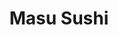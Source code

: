 ---
layout: place
title: "Masu Sushi"
permalink: /oregon/portland/masu-sushi.html
stateAbbr: OR
stateName: Oregon
cityName: Portland
seo:
  name: "Masu Sushi"
  type: Restaurant
  links: http://www.masusushi.com/
description: "Masu Sushi serves delicious sushi in Portland, Oregon. Try fresh Japanese dishes for a great dining experience. "
place_id: ChIJY3UF_QIKlVQRvIlkdcNiFmk
photos:
  - name: >-
      places/ChIJY3UF_QIKlVQRvIlkdcNiFmk/photos/AeeoHcIfNQkVPJmTpe2jGdtn7o9ecLnyosgk5TvZl2cL6JkUf34o0E7Y8ZyX9Dk-Nq7g4w2O3ChFyUREex_5ZOHWcei_lCcjV5mGP-xOQyCqCa5dJOLzGFwtpq0FfiS7G-ycxxgpu4BiJgHDucCbmLQqYD_WcJOHZoL1tLxq3BjrGESCllwCjSuskANCDlSr30rMqTA9Hdx8ZypTDSktJ08dXhMcEjigy-W_QWCnsheRYV9BGW2r-sjQXmdiVyk1PxVS7RTrdYyVDKVg5uB4xjKodJ9OZmCt_G48SBF3pAcejMY_6g
    widthPx: 2048
    heightPx: 1367
    authorAttributions:
      - displayName: Masu Sushi
        uri: https://maps.google.com/maps/contrib/116383624918753922273
        photoUri: >-
          https://lh3.googleusercontent.com/a-/ALV-UjUmch6HwDoCAHAwu6GH4iCvD5gDm7qrn7G5por_HNJDJDDC2j4=s100-p-k-no-mo
    flagContentUri: >-
      https://www.google.com/local/imagery/report/?cb_client=maps_api_places.places_api&image_key=!1e10!2sAF1QipNBbKg_XgI11cbm3Sa84COfD5TxzMheH2kGlozV&hl=en-US
    googleMapsUri: >-
      https://www.google.com/maps/place//data=!3m4!1e2!3m2!1sAF1QipNBbKg_XgI11cbm3Sa84COfD5TxzMheH2kGlozV!2e10!4m2!3m1!1s0x54950a02fd057563:0x691662c3756489bc
  - name: >-
      places/ChIJY3UF_QIKlVQRvIlkdcNiFmk/photos/AeeoHcJubX3PwdkFXppok-s2B8ZR5N6c_-QFVGAQdSc4etjSvsRbHyEKO3_qGaPxggOeGAKmimhHvCr6ZlThj--KFkwZZ7yYpBCHstzJPC1cBN21KPLXaQEEKV0_fkrV8PFIwRTJnJHoXI-FQBLlPxzmIu1xGoOAN_aj6MnaBiqUzRhQpQOhmJF-BFzq9fMnjHDMlxcPJrl95_Gqs-NBJwpFoTl7N-E2lAVJepz5EglG43Ii181l0sLyptt8IQGda9oskf861Hnu0br80u7eH4Z9hIqi6dLH-eX6QW-yTn6jOQYgmg
    widthPx: 2048
    heightPx: 1152
    authorAttributions:
      - displayName: Masu Sushi
        uri: https://maps.google.com/maps/contrib/116383624918753922273
        photoUri: >-
          https://lh3.googleusercontent.com/a-/ALV-UjUmch6HwDoCAHAwu6GH4iCvD5gDm7qrn7G5por_HNJDJDDC2j4=s100-p-k-no-mo
    flagContentUri: >-
      https://www.google.com/local/imagery/report/?cb_client=maps_api_places.places_api&image_key=!1e10!2sAF1QipMrdv6jAeuLTmVUegaOEvBHgt4-XUtDsH92SJA5&hl=en-US
    googleMapsUri: >-
      https://www.google.com/maps/place//data=!3m4!1e2!3m2!1sAF1QipMrdv6jAeuLTmVUegaOEvBHgt4-XUtDsH92SJA5!2e10!4m2!3m1!1s0x54950a02fd057563:0x691662c3756489bc
  - name: >-
      places/ChIJY3UF_QIKlVQRvIlkdcNiFmk/photos/AeeoHcLL_psxvOMKNQcQq9K2THbLMfVP94aU5TVCaxYrQFoJp7QhRlq_vPMlRB6lOR3iNYQust8K_KqBtYYdFB8wPlKBHvjfd4A0tV2Tl7JET_cu61bkqhXwnoqL9vuvmtzbApqXrMhGHLmfwPfcg_nDItBOflbOe4Argau1R5jg2dcZpv5nnWHr7kWEOxNSpt8BCzryTHeoNYXesCQmRrhFJ_PUkVzDdsQIFmLn8P40px26Duke6_zeioP0rKNieKksHgGJOiMu76J64KU7XWMlwIOlhr3NijQyQVlmt6alXR2HpDjoDIP0r54Ub2r3kBmyUtF5HEelJcF1SU_Q2D8Vi5RM3Yq1A-KwubrMaMnI6zUGYQ3hggb5l03likQ8nAkorxhHuP-3TX0UawV3brIvlxtWWWRF0dCzi8C7hvJdwTGKIsYz
    widthPx: 4800
    heightPx: 3600
    authorAttributions:
      - displayName: ryan bucci
        uri: https://maps.google.com/maps/contrib/105506070852215615837
        photoUri: >-
          https://lh3.googleusercontent.com/a/ACg8ocKJrnxq6c-Kv_Zsix-lBVQOHYkMHtVlDMaBkbiAgND9ZNinyA=s100-p-k-no-mo
    flagContentUri: >-
      https://www.google.com/local/imagery/report/?cb_client=maps_api_places.places_api&image_key=!1e10!2sCIHM0ogKEICAgIC71Lf6kQE&hl=en-US
    googleMapsUri: >-
      https://www.google.com/maps/place//data=!3m4!1e2!3m2!1sCIHM0ogKEICAgIC71Lf6kQE!2e10!4m2!3m1!1s0x54950a02fd057563:0x691662c3756489bc
  - name: >-
      places/ChIJY3UF_QIKlVQRvIlkdcNiFmk/photos/AeeoHcIGCK8-SoGbZVJLvJTx50XWvXFKKT7bd13c1njOHYV4qvDwO5PhnzbbpzROVBvmV5_2f8NUEHoH0_HJK3tMGSt9Wk8HUTUaxpDJP9PQnosPPBe3RRy95LJpOHBThMyQSaUUL3Qf-YijABRsXP6iiHG6tsrfyPZXMnK0gCduTqqned1RVoh9DDvMeg8lvjRIotLWoHHHx3SWrSAbb5bkJu6vQDL4yLtZLtuWe8XPjuH_ougnKH80BnLwHcMIJO-wypkSLvBTtRjt_IQWXqNb0iqbeWMS03o5ZsNWLJsuAha5satv71TlZmoIJl1YkACUMHM-F9KVNnWJNVEqArpmv29g163DcpSaqdeJZxzH8qZmIAFcHGajHi94djNnJtDNNMyy4SyfwrTMcSUAq4kqElgUmi01l-6hfBmuQC5F8ioOC-5F
    widthPx: 3024
    heightPx: 4032
    authorAttributions:
      - displayName: Serhii Yukhnevych
        uri: https://maps.google.com/maps/contrib/116919692937120533882
        photoUri: >-
          https://lh3.googleusercontent.com/a-/ALV-UjWFryPANtG_BNGexuuI9hc695rIGKNdi4mlrojLkR-I2vaNVlCHaA=s100-p-k-no-mo
    flagContentUri: >-
      https://www.google.com/local/imagery/report/?cb_client=maps_api_places.places_api&image_key=!1e10!2sCIHM0ogKEICAgIDxh_v9uwE&hl=en-US
    googleMapsUri: >-
      https://www.google.com/maps/place//data=!3m4!1e2!3m2!1sCIHM0ogKEICAgIDxh_v9uwE!2e10!4m2!3m1!1s0x54950a02fd057563:0x691662c3756489bc
  - name: >-
      places/ChIJY3UF_QIKlVQRvIlkdcNiFmk/photos/AeeoHcI0ofw4YfwbvMm4q1nKavJn6JreS5w-a-zgj_sN-GboBeIfKkGtfRyd1aJRuZ3gI9f6pijogvi4eSSu_NDg6xDynHnGDt7kU-z2TPdH0tLQLV4Uktl3bCooq9eOelr6MZ1ivtA4JjtdHDqBWm8GuYfgdKNnFq_mptGOWJ24pFs6hNmq0gbKNaxyvTeFemjUYfEDY2Hyo7I0IRWv0fsGMIqq3WKtSKFjAcXtOmJngsQlUuihrDMBE5-AeMvVOs-GEoPPwfyVv2zDB2bxcg0G4khpvthABIMS5_K3jpSo-kaCr2dHpPZakZ62d1PcA2owDn7QdKYsaHmjsOiysu_z35qLxFiBTvghjESmChBPuSgatIGUeODjN-meQRuwG_kCjVd_UTWHzdcb0H9lrFbRjqA6ey6l_C57Ascc0czAo2Wrv14
    widthPx: 4032
    heightPx: 3024
    authorAttributions:
      - displayName: Joe English
        uri: https://maps.google.com/maps/contrib/114931112206374937743
        photoUri: >-
          https://lh3.googleusercontent.com/a-/ALV-UjV5zd2lcf9II0z6JYyxGFGxL_w3bDbNuT2-qADUrAdTYPXjpLz3ag=s100-p-k-no-mo
    flagContentUri: >-
      https://www.google.com/local/imagery/report/?cb_client=maps_api_places.places_api&image_key=!1e10!2sCIHM0ogKEICAgICrqYf18AE&hl=en-US
    googleMapsUri: >-
      https://www.google.com/maps/place//data=!3m4!1e2!3m2!1sCIHM0ogKEICAgICrqYf18AE!2e10!4m2!3m1!1s0x54950a02fd057563:0x691662c3756489bc
  - name: >-
      places/ChIJY3UF_QIKlVQRvIlkdcNiFmk/photos/AeeoHcLf5KfSASYA2oZBG5slnAu8W9Tyb-K4uEY2lOD6Js77iJ6OxRCUpqvqPwQZgtnzVTwydDc1BKzXhi0G_PVNdzMeZjRgCdldCysLuEgA6XPi_jY_nUYAsEZNca7UZXfMyBoCVxALJ9Sej0QgrjZZBTzgPdmbpeqtlblcq4M6q7bU3-I9AWps4_Og8X2Xny-_BpNvvN1COlxjVFcMqL3DCNxgRJP2gan1u1Zv4NSMjZYQ7dfv43_0phvjqTFKY0XTtACR72LO_ZQ-3HCdob44iwLiv0miFljm5e5Z5wSGHrsABFdxPPNCRPMrJURdUnQD8xwuFfZHfQ0t0R7WO5RugUYXH0_Uuhc5vUrN6heBkc8u6yowsv39nOuxjZO8CtZ1p2RK7teA4N1OwEvs27uKT9XTcAwVNWpw-gdpX-TRV7KvAQ
    widthPx: 3583
    heightPx: 3024
    authorAttributions:
      - displayName: Josie Henderson
        uri: https://maps.google.com/maps/contrib/105736223508207270054
        photoUri: >-
          https://lh3.googleusercontent.com/a/ACg8ocKPZ830DTI3M_XiXYR0amYaVtT9UMjBc_nQI-RJNDDJHWDTGQ=s100-p-k-no-mo
    flagContentUri: >-
      https://www.google.com/local/imagery/report/?cb_client=maps_api_places.places_api&image_key=!1e10!2sCIHM0ogKEICAgIDnutqiIg&hl=en-US
    googleMapsUri: >-
      https://www.google.com/maps/place//data=!3m4!1e2!3m2!1sCIHM0ogKEICAgIDnutqiIg!2e10!4m2!3m1!1s0x54950a02fd057563:0x691662c3756489bc
  - name: >-
      places/ChIJY3UF_QIKlVQRvIlkdcNiFmk/photos/AeeoHcIMYHZ3bW5lmBaKLHGlmPc92mZRpvuvlYFQ5QXEnK-_HLGDkSv201UxMyx7pWTYdXDr_NiIGoqpVTZJlp8FjCljQQ6Q01lQ6ubBOCYOxnw3oge3xwqTIp7TfPhhrypsf00cSm8_XCNM6kR9CgsAyKD9py31cpbtK-acLibfzNkJNTaExCYDABlfRlVTvzhHis7qnz9nf76_Jh1i4Bs2OFU1swv57ZWZVcoL7gJAVFMzTDauT6W_YRo854oiqH0o_pDet1poQFd8rtp_0PIPK6SKjS-QgZK29PLgP3ItUm0jDzjoTDFzjNQFZVB3QBrRVnXJTIHRJjUUIH2vqs1WfAtTF1AkZ9k_aHykhUn1V8vRdVa1T2XNE_6bli6O_5SFj55-HHfxqtX1WQQzQdbH_dX6m3_EHZxfQpBuv28GLzlCSvhs
    widthPx: 3024
    heightPx: 4032
    authorAttributions:
      - displayName: Kareem Alston-Rosales
        uri: https://maps.google.com/maps/contrib/108781224800050202903
        photoUri: >-
          https://lh3.googleusercontent.com/a-/ALV-UjWYZrvlqHi4HftrLN4jshQSmww1WAXq4Z8tOKc5x9wiHY2dGW2X8Q=s100-p-k-no-mo
    flagContentUri: >-
      https://www.google.com/local/imagery/report/?cb_client=maps_api_places.places_api&image_key=!1e10!2sCIHM0ogKEICAgICdic77wQE&hl=en-US
    googleMapsUri: >-
      https://www.google.com/maps/place//data=!3m4!1e2!3m2!1sCIHM0ogKEICAgICdic77wQE!2e10!4m2!3m1!1s0x54950a02fd057563:0x691662c3756489bc
  - name: >-
      places/ChIJY3UF_QIKlVQRvIlkdcNiFmk/photos/AeeoHcJk43HVEtivofWs0veNzjn-cmkYB3SRAeGq35deaR9qM0foXpGj00zz0LgO4p6x2b-Ant29eGeuIfL-eYzfE24D-Ah_waX1g0LXvxaS4S4V742XEjOD-zpPEJ91ZqJZuO-jRhmNlxh9dsE1HRRbFaHNtXcI4kyDmI0H11vY67QrK9y9PeYD4MkvXC1ftNmeZcurswwMBS1x6V4zTBFB3KwywGTHcaiCLU22_idhLveHgoXcytA8pmK5Kc2ncGAV_F2cmITzkmPFnPs0BGPlfaXPRDSr7P926U-6q8bNun48jDLM1HiDLAGPpB2qgN7tt-OgGRc3NcqxFFHJ_GEwDYa7MK7fGW2C5eSaBGqmOelAOTrDMBLnvMdDglAadyIOswP8ttzw6eFKxxi5m-ejhD-_kSoI1op9FmKSwULS89Oo9PIC
    widthPx: 3600
    heightPx: 4800
    authorAttributions:
      - displayName: Joe English
        uri: https://maps.google.com/maps/contrib/114931112206374937743
        photoUri: >-
          https://lh3.googleusercontent.com/a-/ALV-UjV5zd2lcf9II0z6JYyxGFGxL_w3bDbNuT2-qADUrAdTYPXjpLz3ag=s100-p-k-no-mo
    flagContentUri: >-
      https://www.google.com/local/imagery/report/?cb_client=maps_api_places.places_api&image_key=!1e10!2sCIHM0ogKEICAgICr8ZfvxAE&hl=en-US
    googleMapsUri: >-
      https://www.google.com/maps/place//data=!3m4!1e2!3m2!1sCIHM0ogKEICAgICr8ZfvxAE!2e10!4m2!3m1!1s0x54950a02fd057563:0x691662c3756489bc
  - name: >-
      places/ChIJY3UF_QIKlVQRvIlkdcNiFmk/photos/AeeoHcL9yffWG2j4fckh1FJmg8y91tDWhoLn4kw8iPToCU_ep0dAcpgX2iUHqCmLJALnHPOF6owtX_01jbzoZqiWeEgvptKxm-hm89Y-LZWqq-MCMUzcwRvcRteTtTUJacfunhc3iku7JIUQfAVkkiBfobRRjmtIeuqyob9YYGPbUH6sWLZQyIlY1ECxr12sO2qBIMtOHaf6T_L6DF5uCwi1S5ODTXFlPb4pcEwj851aJfBMfoliKGIvz4-X1r_K9EVANMsdMqmsR1tHhfpUOU1iIF3NE8VjfyV8MSUJa8ugL38D2yF9K1JVNUmbnmRrtECnzLN9fd4vy0BHT-did7qPJ0glnofywVH8vpg_uqGsX1zbkGosR1yxgZdNsoaJ0KSMnKWV5mM3Bg4-HWKdimyIJrgFm8J4hoesXWFH1eeN3jMcPGvF
    widthPx: 4032
    heightPx: 3024
    authorAttributions:
      - displayName: Joe English
        uri: https://maps.google.com/maps/contrib/114931112206374937743
        photoUri: >-
          https://lh3.googleusercontent.com/a-/ALV-UjV5zd2lcf9II0z6JYyxGFGxL_w3bDbNuT2-qADUrAdTYPXjpLz3ag=s100-p-k-no-mo
    flagContentUri: >-
      https://www.google.com/local/imagery/report/?cb_client=maps_api_places.places_api&image_key=!1e10!2sCIHM0ogKEICAgICrqceExAE&hl=en-US
    googleMapsUri: >-
      https://www.google.com/maps/place//data=!3m4!1e2!3m2!1sCIHM0ogKEICAgICrqceExAE!2e10!4m2!3m1!1s0x54950a02fd057563:0x691662c3756489bc
  - name: >-
      places/ChIJY3UF_QIKlVQRvIlkdcNiFmk/photos/AeeoHcKENW9qt9h8c-F6Rmm_Di5pfkp61qSM9IeOxg0foDu4DUKEOMpptqxAuqv3GUmKaLgmVi-IYJjxnI7Kv388fOL7ZSGO9rm4fLTMnFiXXMczQnjvG_j7fn7OGXXA0gQVZArqfCrjV5KsFnJwWd33Q7xlVulTwrC2HJA6TQb9gehEkK9rp79h4mCJBuKtRvOuwCW6f2T-d0fEqGzouJ_GKzSRqF4EdR5G1HcUfj1XkpsTXGMp1b78wLczrt-ECK0gVWAdIt4pypgVAJBcJuNJjNkVGfShPC-fd5Fl81hwuB5gi7crNEyd3pwOlA12uTEPGU-isPPv7NKQ816AiGiymSPi4_XmcCARMn4Un4l-agCkAwuHfkRXYTjJIzU1nrwU5cJ6CWUfKfmylWFK_tcT9xIwV4MFfceWwSl5sTrzdoDPDkeG
    widthPx: 4080
    heightPx: 3072
    authorAttributions:
      - displayName: Armin Ansary
        uri: https://maps.google.com/maps/contrib/106861163064998519439
        photoUri: >-
          https://lh3.googleusercontent.com/a-/ALV-UjXitoFwKylaAMVegO3lfEEdY19qKDv6LOWXdegP56EpURUnXjNU=s100-p-k-no-mo
    flagContentUri: >-
      https://www.google.com/local/imagery/report/?cb_client=maps_api_places.places_api&image_key=!1e10!2sCIHM0ogKEICAgIDmvKmX2QE&hl=en-US
    googleMapsUri: >-
      https://www.google.com/maps/place//data=!3m4!1e2!3m2!1sCIHM0ogKEICAgIDmvKmX2QE!2e10!4m2!3m1!1s0x54950a02fd057563:0x691662c3756489bc
address: 406 SW 13th Ave, Portland, OR 97205, USA
street: 406 SW 13th Ave
city: Portland
state: OR
zip: '97205'
country: USA
neighborhood: Southwest Portland
latitude: '45.522503'
longitude: '-122.684092'
accessibility_options:
  wheelchairAccessibleParking: true
  wheelchairAccessibleEntrance: true
  wheelchairAccessibleRestroom: true
  wheelchairAccessibleSeating: true
business_status: OPERATIONAL
name: Masu Sushi
google_maps_links:
  directionsUri: >-
    https://www.google.com/maps/dir//''/data=!4m7!4m6!1m1!4e2!1m2!1m1!1s0x54950a02fd057563:0x691662c3756489bc!3e0
  placeUri: https://maps.google.com/?cid=7572348415097735612
  writeAReviewUri: >-
    https://www.google.com/maps/place//data=!4m3!3m2!1s0x54950a02fd057563:0x691662c3756489bc!12e1
  reviewsUri: >-
    https://www.google.com/maps/place//data=!4m4!3m3!1s0x54950a02fd057563:0x691662c3756489bc!9m1!1b1
  photosUri: >-
    https://www.google.com/maps/place//data=!4m3!3m2!1s0x54950a02fd057563:0x691662c3756489bc!10e5
primary_type: Sushi Restaurant
opening_hours:
  regular:
    - 'Monday: 5:00 – 10:00 PM'
    - 'Tuesday: 5:00 – 10:00 PM'
    - 'Wednesday: 5:00 – 10:00 PM'
    - 'Thursday: 5:00 – 10:00 PM'
    - 'Friday: 5:00 – 10:00 PM'
    - 'Saturday: 5:00 – 10:00 PM'
    - 'Sunday: 5:00 – 10:00 PM'
  current:
    - 'Monday: 5:00 – 10:00 PM'
    - 'Tuesday: 5:00 – 10:00 PM'
    - 'Wednesday: 5:00 – 10:00 PM'
    - 'Thursday: 5:00 – 10:00 PM'
    - 'Friday: 5:00 – 10:00 PM'
    - 'Saturday: 5:00 – 10:00 PM'
    - 'Sunday: 5:00 – 10:00 PM'
secondary_opening_hours:
  regular:
    weekdayDescriptions: null
    type: null
  current:
    weekdayDescriptions: null
    type: null
phone: (503) 221-6278
price_level: PRICE_LEVEL_EXPENSIVE
price_range: $50 &ndash; $100
rating: '4.5'
rating_count: 0
website: http://www.masusushi.com/
reviews: null
parking_options: null
payment_options: null
allow_dogs: null
curbside_pickup: null
delivery: null
dine_in: null
good_for_children: null
good_for_groups: null
good_for_sports: null
live_music: null
menu_for_children: null
outdoor_seating: null
reservable: null
restroom: null
serves_beer: null
serves_breakfast: null
serves_brunch: null
serves_cocktails: null
serves_coffee: null
serves_dinner: null
serves_dessert: null
serves_lunch: null
serves_vegetarian_food: null
serves_wine: null
takeout: null
update_category: essentials
summary: null

---